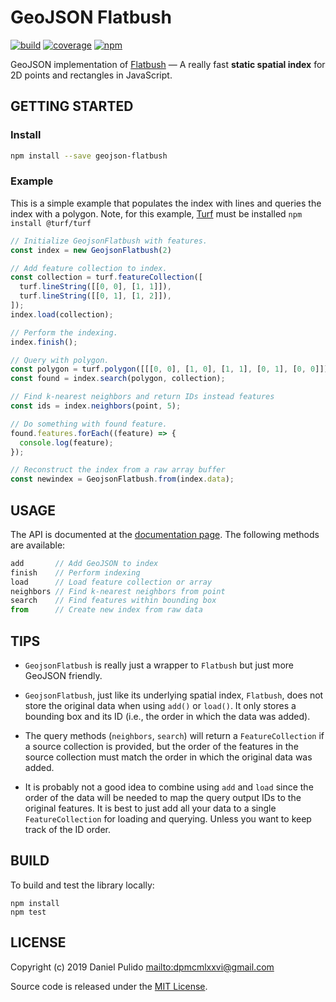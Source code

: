 # GeoJSON Flatbush

[![build](https://travis-ci.org/dpmcmlxxvi/geojson-flatbush.svg?branch=master)](https://travis-ci.org/dpmcmlxxvi/geojson-flatbush)
[![coverage](https://img.shields.io/coveralls/dpmcmlxxvi/geojson-flatbush.svg)](https://coveralls.io/r/dpmcmlxxvi/geojson-flatbush?branch=master)
[![npm](https://badge.fury.io/js/geojson-flatbush.svg)](https://badge.fury.io/js/geojson-flatbush)

GeoJSON implementation of [Flatbush][flatbush-github] — A really fast **static
spatial index** for 2D points and rectangles in JavaScript.

## GETTING STARTED

### Install

```bash
npm install --save geojson-flatbush
```

### Example

This is a simple example that populates the index with lines and queries
the index with a polygon. Note, for this example, [Turf][turf-github] must be
installed `npm install @turf/turf`

```javascript
// Initialize GeojsonFlatbush with features.
const index = new GeojsonFlatbush(2)

// Add feature collection to index.
const collection = turf.featureCollection([
  turf.lineString([[0, 0], [1, 1]]),
  turf.lineString([[0, 1], [1, 2]]),
]);
index.load(collection);

// Perform the indexing.
index.finish();

// Query with polygon.
const polygon = turf.polygon([[[0, 0], [1, 0], [1, 1], [0, 1], [0, 0]]]);
const found = index.search(polygon, collection);

// Find k-nearest neighbors and return IDs instead features
const ids = index.neighbors(point, 5);

// Do something with found feature.
found.features.forEach((feature) => {
  console.log(feature);
});

// Reconstruct the index from a raw array buffer
const newindex = GeojsonFlatbush.from(index.data);
```

## USAGE

The API is documented at the [documentation page][geojson-flatbush-docs]. The
following methods are available:

```javascript
add       // Add GeoJSON to index
finish    // Perform indexing
load      // Load feature collection or array
neighbors // Find k-nearest neighbors from point
search    // Find features within bounding box
from      // Create new index from raw data
```

## TIPS

-   `GeojsonFlatbush` is really just a wrapper to `Flatbush` but just more
    GeoJSON friendly.

-   `GeojsonFlatbush`, just like its underlying spatial index, `Flatbush`, does
    not store the original data when using `add()` or `load()`. It only stores a
    bounding box and its ID (i.e., the order in which the data was added).

-   The query methods (`neighbors`, `search`) will return a `FeatureCollection`
    if a source collection is provided, but the order of the features in the
    source collection must match the order in which the original data was added.

-   It is probably not a good idea to combine using `add` and `load` since the
    order of the data will be needed to map the query output IDs to the original
    features. It is best to just add all your data to a single
    `FeatureCollection` for loading and querying. Unless you want to keep track
    of the ID order.

## BUILD

To build and test the library locally:

```shell
npm install
npm test
```

## LICENSE

Copyright (c) 2019 Daniel Pulido <mailto:dpmcmlxxvi@gmail.com>

Source code is released under the [MIT License](http://opensource.org/licenses/ISC).

[flatbush-github]: https://github.com/mourner/flatbush

[geojson-flatbush-docs]: https://dpmcmlxxvi.github.io/geojson-flatbush/

[turf-github]: https://github.com/Turfjs/turf
